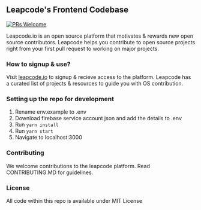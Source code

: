 ## Leapcode's Frontend Codebase 
[![PRs Welcome](https://img.shields.io/badge/PRs-welcome-brightgreen.svg)](CONTRIBUTING.md)

Leapcode.io is an open source platform that motivates & rewards new open source contributors. Leapcode helps you contribute to open source projects right from your first pull request to working on major projects.

### How to signup & use?

Visit [leapcode.io](https://leapcode.io) to signup & recieve access to the platform. Leapcode has a curated list of projects & resources to guide you with OS contribution.

### Setting up the repo for development
1. Rename env.example to .env 
2. Download firebase service account json and add the details to .env
3. Run `yarn install`
4. Run `yarn start`
5. Navigate to localhost:3000

### Contributing

We welcome contributions to the leapcode platform. Read CONTRIBUTING.MD for guidelines.

### License

All code within this repo is available under MIT License